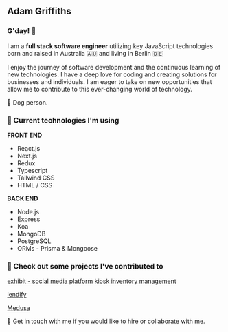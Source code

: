 ## Adam Griffiths 
### G'day! 🖖

I am a **full stack software engineer** utilizing key JavaScript technologies born and raised in Australia 🇦🇺 and living in Berlin 🇩🇪


I enjoy the journey of software development and the continuous learning of new technologies. I have a deep love for coding and creating solutions for businesses and individuals. I am eager to take on new opportunities that allow me to contribute to this ever-changing world of technology.

🐩 Dog person.

### 🚀 Current technologies I'm using

**FRONT END**
* React.js
* Next.js
* Redux 
* Typescript
* Tailwind CSS
* HTML / CSS

**BACK END**
* Node.js
* Express
* Koa
* MongoDB
* PostgreSQL
* ORMs - Prisma & Mongoose

### 🔭 Check out some projects I've contributed to
[exhibit - social media platform](https://exhibit-one.vercel.app/)
[kiosk inventory management](https://warm-biscochitos-618c98.netlify.app)

[lendify](https://grand-tapioca-07d51d.netlify.app/)

[Medusa](https://64f1a2f3c1b6bb42dab99971--golden-basbousa-7bd2a4.netlify.app/)

🤙 Get in touch with me if you would like to hire or collaborate with me.
